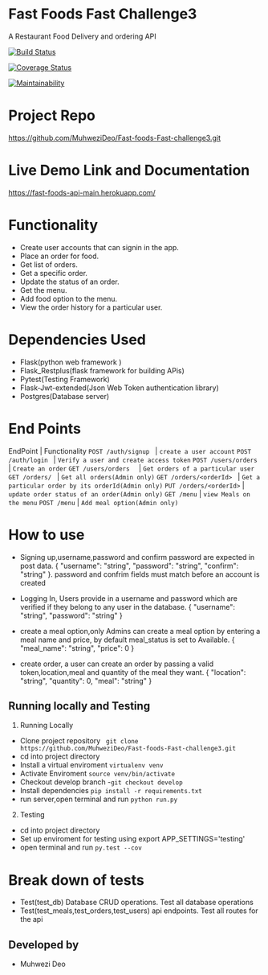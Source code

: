 # Fast Foods Fast Challenge3
A Restaurant Food Delivery and ordering API



[![Build Status](https://travis-ci.org/MuhweziDeo/Fast-foods-Fast-challenge3.svg?branch=develop)](https://travis-ci.org/MuhweziDeo/Fast-foods-Fast-challenge3)

[![Coverage Status](https://coveralls.io/repos/github/MuhweziDeo/Fast-foods-Fast-challenge3/badge.svg?branch=develop)](https://coveralls.io/github/MuhweziDeo/Fast-foods-Fast-challenge3?branch=develop)

[![Maintainability](https://api.codeclimate.com/v1/badges/b5c09d42343e10ee8bc8/maintainability)](https://codeclimate.com/github/MuhweziDeo/Fast-foods-Fast-challenge3/maintainability)

# Project Repo
https://github.com/MuhweziDeo/Fast-foods-Fast-challenge3.git

# Live Demo Link and Documentation
https://fast-foods-api-main.herokuapp.com/

# Functionality
- Create user accounts that can signin in the app. 
- Place an order for food.
- Get list of orders.
- Get a specific order.
- Update the status of an order. 
- Get the menu.
- Add food option to the menu.
- View the order history  for a particular user.

# Dependencies Used
- Flask(python web framework )
- Flask_Restplus(flask framework for building APis)
- Pytest(Testing Framework)
- Flask-Jwt-extended(Json Web Token authentication library)
- Postgres(Database server)


# End Points 
EndPoint                            | Functionality
    `POST /auth/signup `                     | `create a user account`
    `POST /auth/login `                     | `Verify a user and create access token`
    `POST /users/orders `                     | `Create an order`
    `GET /users/orders  `               | `Get orders of a particular user`
    `GET /orders/ `         | `Get all orders(Admin only)`
    `GET /orders/<orderId> `        | `Get a particular order by its orderId(Admin only)`
    `PUT /orders/<orderId>`       | `update order status of an order(Admin only)`
    `GET /menu`       | `view Meals on the menu`
    `POST /menu`       | `Add meal option(Admin only)`

# How to use
- Signing up,username,password and confirm password are expected in post data.
{
  "username": "string",
  "password": "string",
  "confirm": "string"
}.
password and confrim fields must match before an account is created

- Logging In, Users provide in a username and password which are verified if they
belong to any user in the database.
{
  "username": "string",
  "password": "string"
}

- create a meal option,only Admins can create a meal option by entering a meal name 
and price, by default meal_status is set to Available.
{
  "meal_name": "string",
  "price": 0
}

- create order, a user can create an order by passing a valid token,location,meal
and quantity of the meal they want.
{
  "location": "string",
  "quantity": 0,
  "meal": "string"
}

##  Running locally and Testing
1. Running Locally
- Clone project repository ` git clone https://github.com/MuhweziDeo/Fast-foods-Fast-challenge3.git`
- cd into project directory
- Install a virtual enviroment `virtualenv venv`
- Activate Enviroment `source venv/bin/activate`
- Checkout develop branch -`git checkout develop`
- Install dependencies `pip install -r requirements.txt`
- run server,open terminal and run `python run.py`

2. Testing
- cd into project directory 
- Set up enviroment  for testing using export APP_SETTINGS='testing'
- open terminal and run `py.test --cov`

# Break down of tests
- Test(test_db) Database CRUD operations.
Test all database operations
- Test(test_meals,test_orders,test_users) api endpoints.
Test all routes for the api



## Developed by
- Muhwezi Deo








